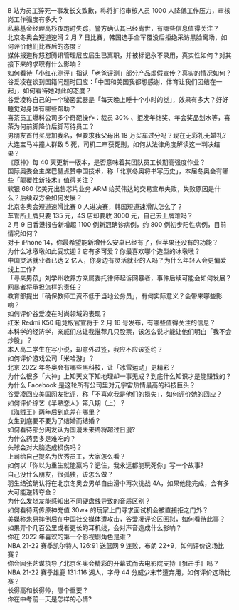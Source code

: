 B 站为员工猝死一事发长文致歉，称将扩招审核人员 1000 人降低工作压力，审核岗工作强度有多大？  
私募基金经理高杉夜跑时失踪，警方确认其已经离世，有哪些信息值得关注？  
北京冬奥会短道速滑 2 月 7 日比赛，韩国选手全军覆没后拒绝采访黑脸离场，如何评价他们比赛后的态度？  
媒体报道称怒怼腾讯管理层应届生已离职，并被标记永不录用，真实性如何？对其接下来的求职有什么影响？  
如何看待「小红花测评」指认「老爸评测」部分产品虚假宣传？真实的情况如何？  
谷爱凌在谈到国籍问题时回应：「中国和美国我都想感谢，体育让我们团结在一起」，如何看待她对此的态度？  
谷爱凌称自己的一个秘密武器是「每天晚上睡十个小时的觉」，效果有多大？好好睡觉对身体有哪些帮助？  
喜茶员工爆料公司多个奇葩操作：裁员 30% 、拒发年终奖、年会奖品划水等，喜茶为何前脚降价后脚苛待员工？  
男朋友首付买房加我名，但要求我父母出 18 万买车过分吗？现在无彩礼无婚礼?  
大连宝马冲撞人群致 5 死，司机二审获死刑，如何从法律角度解读这一判决结果？  
《原神》每 40 天更新一版本，是否意味着其团队员工长期高强度作业？  
国际奥委会主席巴赫点赞中国技术，称「北京冬奥将书写历史」，本届冬奥会有哪些「颠覆性新技术」值得关注？  
软银 660 亿美元出售芯片业务 ARM 给英伟达的交易宣布失败，失败原因是什么？后续双方会如何发展？  
北京冬奥会短道速滑比赛 0 人进决赛，韩国短道速滑队怎么了？  
车管所上牌只要 135 元，4S 店却要收 3000 元，自己去上牌难吗？  
2 月 9 日香港报告新增超 1100 例新冠确诊病例，约 800 例初步阳性病例，目前情况如何？  
对于 iPhone 14，你最希望能新增什么安卓已经有了，但苹果还没有的功能？  
为什么冰墩墩如此受欢迎？它有多可爱？你最喜欢哪个造型的冰墩墩？  
中国灵活就业者已达 2 亿人，你身边有灵活就业的人吗？为什么年轻人会更偏爱线上工作?  
「寻亲男孩」刘学州收养方亲属委托律师起诉网暴者，事件后续可能会如何发展？网暴者将承担怎样的责任？  
教育部提出「确保教师工资不低于当地公务员」，有何实际意义？会带来哪些影响？  
如何评价谷爱凌在时尚领域的表现？  
红米 Redmi K50 电竞版官宣将于 2 月 16  号发布，有哪些值得关注的信息？  
本科学的经济学，亲戚们总让我推荐几只股票，该怎么说才能让他们明白「我不会炒股」？  
本人高二学生在写小说，却意外过签，我应不应该签约？  
如何评价游戏公司「米哈游」？  
北京 2022 年冬奥会有哪些黑科技，让「冰雪运动」更精彩？  
为什么很多「大神」上知天文下知地理却一事无成？到底什么知识才是能赚钱的？  
为什么 Facebook 是这轮所有公司里对元宇宙热情最高的科技巨头？  
谷爱凌回应美国网友批评，称「不喜欢我是他们的损失」，如何评价她的回应？  
如何评价综艺《半熟恋人》第八期（上）？  
《海贼王》两年后到底差在哪里？  
女生到底要不要为了结婚而结婚？  
如何看待部分网友认为国漫未来终将超过日漫?  
为什么药品多是难吃的？  
头球会对大脑造成损伤吗？  
上司给自己提名为优秀员工，大家怎么看？  
如何以「你以为重生就能赢吗？记住，我永远都能玩死你」写一个故事?  
自己没什么朋友，很孤独，该怎么做？  
羽生结弦确认将在北京冬奥会男单自由滑中再次挑战 4A，如果他能完成，会有多大可能逆转夺金？  
为什么发烧友能感知出不同硬盘线导致的音质区别？  
如何看待网传原神充值 30w+ 的玩家上门寻求面试机会被直接拒之门外？  
美媒称朱易摔倒后在中国社交媒体遭攻击，谷爱凌评论区回怼，如何看待此事？  
如果弄个几百公里或者更长的耳机线，会对声音造成什么影响？  
你在 2022 年喜欢的第一个影视剧角色是谁？  
NBA 21-22 赛季凯尔特人 126:91 送篮网 9 连败，布朗 22+9，如何评价这场比赛？  
你会因张艺谋执导了北京冬奥会精彩的开幕式而去电影院支持《狙击手》吗？  
NBA 21-22 赛季雄鹿 131:116 湖人，字母 44 分威少末节遭弃用，如何评价这场比赛？  
长得高和长得帅，哪个重要？  
你在中考前一天是怎样的心情?  
